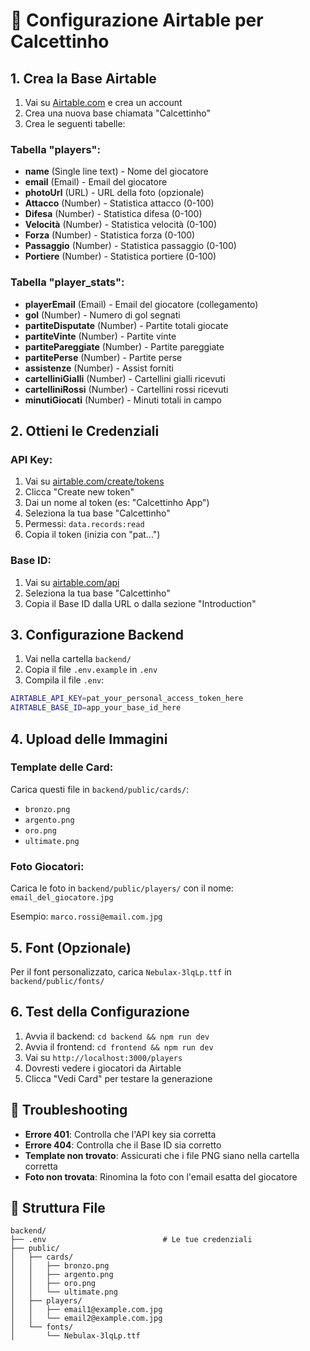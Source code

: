 # 🎯 Configurazione Airtable per Calcettinho

## 1. Crea la Base Airtable

1. Vai su [Airtable.com](https://airtable.com) e crea un account
2. Crea una nuova base chiamata "Calcettinho"
3. Crea le seguenti tabelle:

### Tabella "players":
- **name** (Single line text) - Nome del giocatore
- **email** (Email) - Email del giocatore  
- **photoUrl** (URL) - URL della foto (opzionale)
- **Attacco** (Number) - Statistica attacco (0-100)
- **Difesa** (Number) - Statistica difesa (0-100)
- **Velocità** (Number) - Statistica velocità (0-100)
- **Forza** (Number) - Statistica forza (0-100)
- **Passaggio** (Number) - Statistica passaggio (0-100)
- **Portiere** (Number) - Statistica portiere (0-100)

### Tabella "player_stats":
- **playerEmail** (Email) - Email del giocatore (collegamento)
- **gol** (Number) - Numero di gol segnati
- **partiteDisputate** (Number) - Partite totali giocate
- **partiteVinte** (Number) - Partite vinte
- **partitePareggiate** (Number) - Partite pareggiate
- **partitePerse** (Number) - Partite perse
- **assistenze** (Number) - Assist forniti
- **cartelliniGialli** (Number) - Cartellini gialli ricevuti
- **cartelliniRossi** (Number) - Cartellini rossi ricevuti
- **minutiGiocati** (Number) - Minuti totali in campo

## 2. Ottieni le Credenziali

### API Key:
1. Vai su [airtable.com/create/tokens](https://airtable.com/create/tokens)
2. Clicca "Create new token"
3. Dai un nome al token (es: "Calcettinho App")
4. Seleziona la tua base "Calcettinho"
5. Permessi: `data.records:read`
6. Copia il token (inizia con "pat...")

### Base ID:
1. Vai su [airtable.com/api](https://airtable.com/api)
2. Seleziona la tua base "Calcettinho"
3. Copia il Base ID dalla URL o dalla sezione "Introduction"

## 3. Configurazione Backend

1. Vai nella cartella `backend/`
2. Copia il file `.env.example` in `.env`
3. Compila il file `.env`:

```bash
AIRTABLE_API_KEY=pat_your_personal_access_token_here
AIRTABLE_BASE_ID=app_your_base_id_here
```

## 4. Upload delle Immagini

### Template delle Card:
Carica questi file in `backend/public/cards/`:
- `bronzo.png`
- `argento.png` 
- `oro.png`
- `ultimate.png`

### Foto Giocatori:
Carica le foto in `backend/public/players/` con il nome: `email_del_giocatore.jpg`

Esempio: `marco.rossi@email.com.jpg`

## 5. Font (Opzionale)

Per il font personalizzato, carica `Nebulax-3lqLp.ttf` in `backend/public/fonts/`

## 6. Test della Configurazione

1. Avvia il backend: `cd backend && npm run dev`
2. Avvia il frontend: `cd frontend && npm run dev`
3. Vai su `http://localhost:3000/players`
4. Dovresti vedere i giocatori da Airtable
5. Clicca "Vedi Card" per testare la generazione

## 🔧 Troubleshooting

- **Errore 401**: Controlla che l'API key sia corretta
- **Errore 404**: Controlla che il Base ID sia corretto
- **Template non trovato**: Assicurati che i file PNG siano nella cartella corretta
- **Foto non trovata**: Rinomina la foto con l'email esatta del giocatore

## 📁 Struttura File

```
backend/
├── .env                          # Le tue credenziali
├── public/
│   ├── cards/
│   │   ├── bronzo.png
│   │   ├── argento.png
│   │   ├── oro.png
│   │   └── ultimate.png
│   ├── players/
│   │   ├── email1@example.com.jpg
│   │   └── email2@example.com.jpg
│   └── fonts/
│       └── Nebulax-3lqLp.ttf
``` 